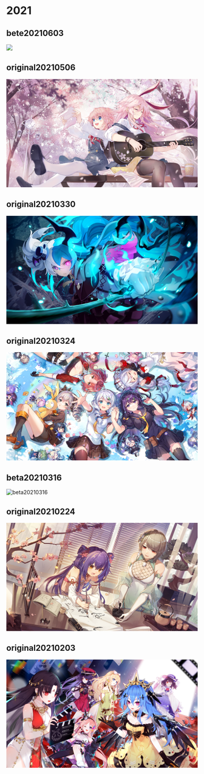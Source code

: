 # 2021

## bete20210603

![](../../.gitbook/assets/bete20210603.png)

## original20210506

![](../../.gitbook/assets/oringinal20210506.png)

## original20210330

![original20210330](../../.gitbook/assets/original20210330.png)

## original20210324

![](../../.gitbook/assets/original20210324.png)

## beta20210316

![beta20210316](../../.gitbook/assets/beta20210316.png)

## original20210224

![](../../.gitbook/assets/original20210224.png)

## original20210203

![original20210203](../../.gitbook/assets/original20210203.png)

